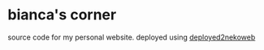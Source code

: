 # bianca's corner
source code for my personal website.
deployed using [deployed2nekoweb](https://deploy.nekoweb.org/)
